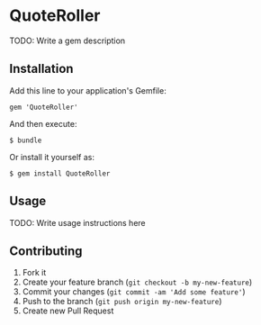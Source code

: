 # QuoteRoller

TODO: Write a gem description

## Installation

Add this line to your application's Gemfile:

    gem 'QuoteRoller'

And then execute:

    $ bundle

Or install it yourself as:

    $ gem install QuoteRoller

## Usage

TODO: Write usage instructions here

## Contributing

1. Fork it
2. Create your feature branch (`git checkout -b my-new-feature`)
3. Commit your changes (`git commit -am 'Add some feature'`)
4. Push to the branch (`git push origin my-new-feature`)
5. Create new Pull Request
